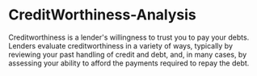 # CreditWorthiness-Analysis
Creditworthiness is a lender's willingness to trust you to pay your debts. Lenders evaluate creditworthiness in a variety of ways, typically by reviewing your past handling of credit and debt, and, in many cases, by assessing your ability to afford the payments required to repay the debt.
